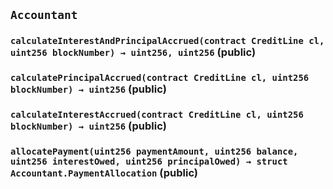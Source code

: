 ## `Accountant`






### `calculateInterestAndPrincipalAccrued(contract CreditLine cl, uint256 blockNumber) → uint256, uint256` (public)





### `calculatePrincipalAccrued(contract CreditLine cl, uint256 blockNumber) → uint256` (public)





### `calculateInterestAccrued(contract CreditLine cl, uint256 blockNumber) → uint256` (public)





### `allocatePayment(uint256 paymentAmount, uint256 balance, uint256 interestOwed, uint256 principalOwed) → struct Accountant.PaymentAllocation` (public)






